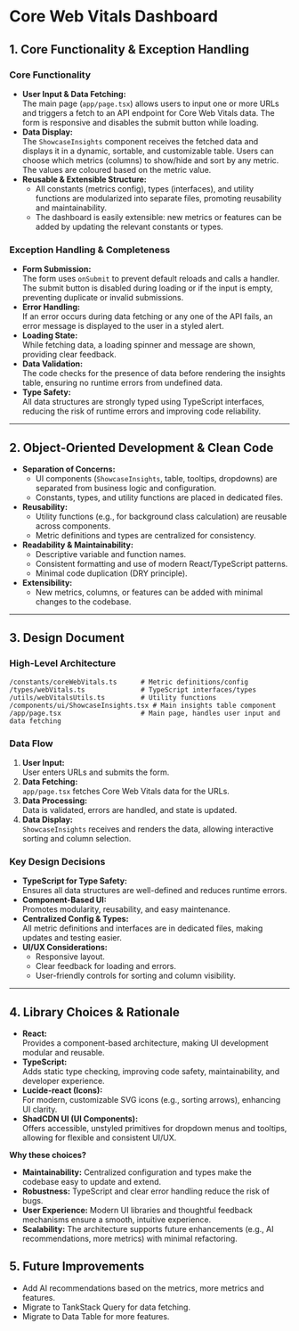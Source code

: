 # Core Web Vitals Dashboard

## 1. Core Functionality & Exception Handling

### Core Functionality
- **User Input & Data Fetching:**  
  The main page (`app/page.tsx`) allows users to input one or more URLs and triggers a fetch to an API endpoint for Core Web Vitals data. The form is responsive and disables the submit button while loading.
- **Data Display:**  
  The `ShowcaseInsights` component receives the fetched data and displays it in a dynamic, sortable, and customizable table. Users can choose which metrics (columns) to show/hide and sort by any metric. The values are coloured based on the metric value.
- **Reusable & Extensible Structure:**  
  - All constants (metrics config), types (interfaces), and utility functions are modularized into separate files, promoting reusability and maintainability.
  - The dashboard is easily extensible: new metrics or features can be added by updating the relevant constants or types.

### Exception Handling & Completeness
- **Form Submission:**  
  The form uses `onSubmit` to prevent default reloads and calls a handler. The submit button is disabled during loading or if the input is empty, preventing duplicate or invalid submissions.
- **Error Handling:**  
  If an error occurs during data fetching or any one of the API fails, an error message is displayed to the user in a styled alert.
- **Loading State:**  
  While fetching data, a loading spinner and message are shown, providing clear feedback.
- **Data Validation:**  
  The code checks for the presence of data before rendering the insights table, ensuring no runtime errors from undefined data.
- **Type Safety:**  
  All data structures are strongly typed using TypeScript interfaces, reducing the risk of runtime errors and improving code reliability.

---

## 2. Object-Oriented Development & Clean Code

- **Separation of Concerns:**  
  - UI components (`ShowcaseInsights`, table, tooltips, dropdowns) are separated from business logic and configuration.
  - Constants, types, and utility functions are placed in dedicated files.
- **Reusability:**  
  - Utility functions (e.g., for background class calculation) are reusable across components.
  - Metric definitions and types are centralized for consistency.
- **Readability & Maintainability:**  
  - Descriptive variable and function names.
  - Consistent formatting and use of modern React/TypeScript patterns.
  - Minimal code duplication (DRY principle).
- **Extensibility:**  
  - New metrics, columns, or features can be added with minimal changes to the codebase.

---

## 3. Design Document

### High-Level Architecture

```
/constants/coreWebVitals.ts      # Metric definitions/config
/types/webVitals.ts              # TypeScript interfaces/types
/utils/webVitalsUtils.ts         # Utility functions
/components/ui/ShowcaseInsights.tsx # Main insights table component
/app/page.tsx                    # Main page, handles user input and data fetching
```

### Data Flow

1. **User Input:**  
   User enters URLs and submits the form.
2. **Data Fetching:**  
   `app/page.tsx` fetches Core Web Vitals data for the URLs.
3. **Data Processing:**  
   Data is validated, errors are handled, and state is updated.
4. **Data Display:**  
   `ShowcaseInsights` receives and renders the data, allowing interactive sorting and column selection.

### Key Design Decisions

- **TypeScript for Type Safety:**  
  Ensures all data structures are well-defined and reduces runtime errors.
- **Component-Based UI:**  
  Promotes modularity, reusability, and easy maintenance.
- **Centralized Config & Types:**  
  All metric definitions and interfaces are in dedicated files, making updates and testing easier.
- **UI/UX Considerations:**  
  - Responsive layout.
  - Clear feedback for loading and errors.
  - User-friendly controls for sorting and column visibility.

---

## 4. Library Choices & Rationale

- **React:**  
  Provides a component-based architecture, making UI development modular and reusable.
- **TypeScript:**  
  Adds static type checking, improving code safety, maintainability, and developer experience.
- **Lucide-react (Icons):**  
  For modern, customizable SVG icons (e.g., sorting arrows), enhancing UI clarity.
- **ShadCDN UI (UI Components):**  
  Offers accessible, unstyled primitives for dropdown menus and tooltips, allowing for flexible and consistent UI/UX.

**Why these choices?**  
- **Maintainability:** Centralized configuration and types make the codebase easy to update and extend.
- **Robustness:** TypeScript and clear error handling reduce the risk of bugs.
- **User Experience:** Modern UI libraries and thoughtful feedback mechanisms ensure a smooth, intuitive experience.
- **Scalability:** The architecture supports future enhancements (e.g., AI recommendations, more metrics) with minimal refactoring.


## 5. Future Improvements

- Add AI recommendations based on the metrics, more metrics and features.
- Migrate to TankStack Query for data fetching.
- Migrate to Data Table for more features.



